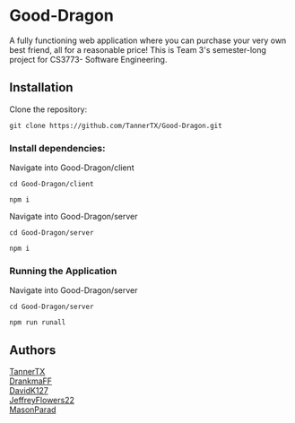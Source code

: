 # Good-Dragon
A fully functioning web application where you can purchase your very own
best friend, all for a reasonable price! This is Team 3's semester-long project for CS3773- Software Engineering.

## Installation

Clone the repository:
```git
git clone https://github.com/TannerTX/Good-Dragon.git
```

### Install dependencies:

Navigate into Good-Dragon/client

```git
cd Good-Dragon/client

npm i

```

Navigate into Good-Dragon/server

```git
cd Good-Dragon/server

npm i
```

### Running the Application

Navigate into Good-Dragon/server

```git
cd Good-Dragon/server

npm run runall
```


## Authors

[TannerTX](https://www.github.com/TannerTX)  
[DrankmaFF](http://www.github.com/DrankmaFF)  
[DavidK127](http://www.github.com/DavidK127)  
[JeffreyFlowers22](http://www.github.com/JeffreyFlowers22)  
[MasonParad](http://www.github.com/masonparad)

